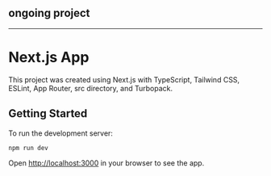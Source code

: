 
## ongoing project

---

# Next.js App

This project was created using Next.js with TypeScript, Tailwind CSS, ESLint, App Router, src directory, and Turbopack.

## Getting Started

To run the development server:

```
npm run dev
```

Open [http://localhost:3000](http://localhost:3000) in your browser to see the app.




